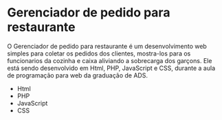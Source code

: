 # Gerenciador de pedido para restaurante


O Gerenciador de pedido para restaurante é um desenvolvimento web simples para coletar os pedidos dos clientes, mostra-los para os funcionarios da cozinha e caixa aliviando a sobrecarga dos garçons. Ele está sendo desenvolvido em Html, PHP, JavaScript e CSS, durante a aula de programação para web da graduação de ADS.

* Html
* PHP
* JavaScript
* CSS

